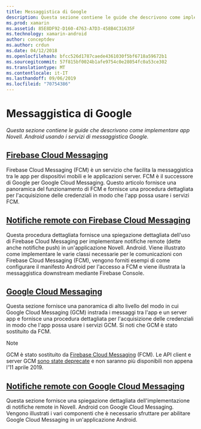 ```yaml
---
title: Messaggistica di Google
description: Questa sezione contiene le guide che descrivono come implementare app Novell. Android usando i servizi di messaggistica Google.
ms.prod: xamarin
ms.assetid: 85E8DF92-D160-4763-A7D3-458B4C31635F
ms.technology: xamarin-android
author: conceptdev
ms.author: crdun
ms.date: 04/12/2018
ms.openlocfilehash: bfcc526d1787caede4361030f5bf6718a59672b1
ms.sourcegitcommit: 57f815bf0024b1afe9754c0e28054fc0a53ce302
ms.translationtype: MT
ms.contentlocale: it-IT
ms.lasthandoff: 09/06/2019
ms.locfileid: "70754386"
---
```

# <a name="google-messaging"></a>Messaggistica di Google

_Questa sezione contiene le guide che descrivono come implementare app Novell. Android usando i servizi di messaggistica Google._

## <a name="firebase-cloud-messagingfirebase-cloud-messagingmd"></a>[Firebase Cloud Messaging](firebase-cloud-messaging.md)

Firebase Cloud Messaging (FCM) è un servizio che facilita la messaggistica tra le app per dispositivi mobili e le applicazioni server. FCM è il successore di Google per Google Cloud Messaging. Questo articolo fornisce una panoramica del funzionamento di FCM e fornisce una procedura dettagliata per l'acquisizione delle credenziali in modo che l'app possa usare i servizi FCM.

## <a name="remote-notifications-with-firebase-cloud-messagingremote-notifications-with-fcmmd"></a>[Notifiche remote con Firebase Cloud Messaging](remote-notifications-with-fcm.md)

Questa procedura dettagliata fornisce una spiegazione dettagliata dell'uso di Firebase Cloud Messaging per implementare notifiche remote (dette anche notifiche push) in un'applicazione Novell. Android. Viene illustrato come implementare le varie classi necessarie per le comunicazioni con Firebase Cloud Messaging (FCM), vengono forniti esempi di come configurare il manifesto Android per l'accesso a FCM e viene illustrata la messaggistica downstream mediante Firebase Console.

## <a name="google-cloud-messaginggoogle-cloud-messagingmd"></a>[Google Cloud Messaging](google-cloud-messaging.md)

Questa sezione fornisce una panoramica di alto livello del modo in cui Google Cloud Messaging (GCM) instrada i messaggi tra l'app e un server app e fornisce una procedura dettagliata per l'acquisizione delle credenziali in modo che l'app possa usare i servizi GCM. Si noti che GCM è stato sostituito da FCM.

> [!NOTE]
> GCM è stato sostituito da [Firebase Cloud Messaging](~/android/data-cloud/google-messaging/firebase-cloud-messaging.md) (FCM).
> Le API client e server GCM [sono state deprecate](https://firebase.googleblog.com/2018/04/time-to-upgrade-from-gcm-to-fcm.html) e non saranno più disponibili non appena l'11 aprile 2019.

## <a name="remote-notifications-with-google-cloud-messagingremote-notifications-with-gcmmd"></a>[Notifiche remote con Google Cloud Messaging](remote-notifications-with-gcm.md)

Questa sezione fornisce una spiegazione dettagliata dell'implementazione di notifiche remote in Novell. Android con Google Cloud Messaging.
Vengono illustrati i vari componenti che è necessario sfruttare per abilitare Google Cloud Messaging in un'applicazione Android.
